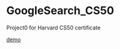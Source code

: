 # GoogleSearch_CS50
Project0 for Harvard CS50 certificate

[demo](https://www.youtube.com/watch?v=5zOQjU0hJYk&t=2s)
